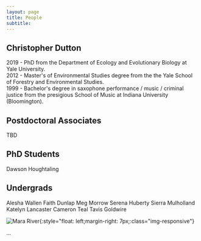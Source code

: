 ```yaml
---
layout: page
title: People
subtitle: 
---
```


## Christopher Dutton
2019 - PhD from the Department of Ecology and Evolutionary Biology at Yale University.  
2012 - Master's of Environmental Studies degree from the the Yale School of Forestry and Environmental Studies.  
1999 - Bachelor's degree in saxophone performance / music / criminal justice from the presigious School of Music at Indiana University (Bloomington).  

## Postdoctoral Associates
TBD

## PhD Students

Dawson Houghtaling 

## Undergrads

Alesha Wallen 
Faith Dunlap
Meg Morrow
Serena Huberty
Sierra Mulholland
Katelyn Lancaster
Cameron Teal
Tavis Goldwire

![Mara River](img/PXL_20220701_101424622.MP.jpg){:style="float: left;margin-right: 7px;:class="img-responsive"}



...
